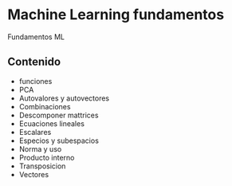 # Machine Learning fundamentos
Fundamentos ML 

## Contenido
- funciones
- PCA
- Autovalores y autovectores
- Combinaciones
- Descomponer mattrices
- Ecuaciones lineales
- Escalares
- Especios y subespacios
- Norma y uso
- Producto interno
- Transposicion
- Vectores
  


